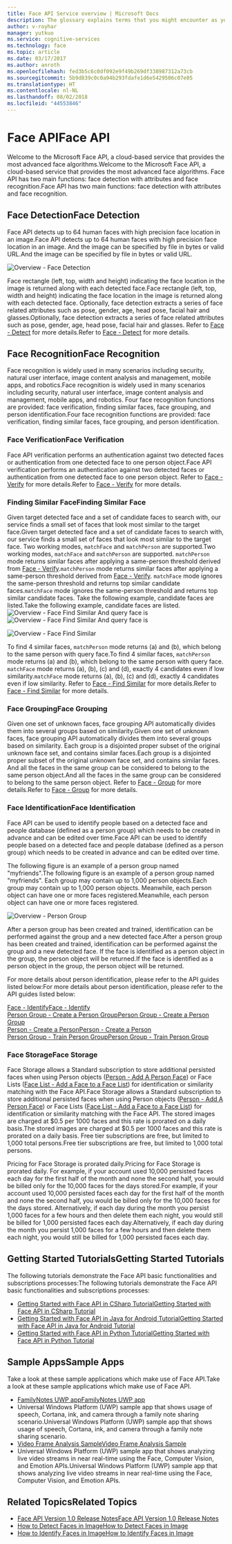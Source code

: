```yaml
---
title: Face API Service overview | Microsoft Docs
description: The glossary explains terms that you might encounter as you work with the Face API Service.
author: v-royhar
manager: yutkuo
ms.service: cognitive-services
ms.technology: face
ms.topic: article
ms.date: 03/17/2017
ms.author: anroth
ms.openlocfilehash: fed3b5c6c0df092e9f49b269df338987312a73cb
ms.sourcegitcommit: 5b9d839c0c0a94b293fdafe1d6e5429506c07e05
ms.translationtype: HT
ms.contentlocale: nl-NL
ms.lasthandoff: 08/02/2018
ms.locfileid: "44553846"
---
```

# <a name="face-api"></a><span data-ttu-id="a2bcc-103">Face API</span><span class="sxs-lookup"><span data-stu-id="a2bcc-103">Face API</span></span>

<span data-ttu-id="a2bcc-104">Welcome to the Microsoft Face API, a cloud-based service that provides the most advanced face algorithms.</span><span class="sxs-lookup"><span data-stu-id="a2bcc-104">Welcome to the Microsoft Face API, a cloud-based service that provides the most advanced face algorithms.</span></span> <span data-ttu-id="a2bcc-105">Face API has two main functions: face detection with attributes and face recognition.</span><span class="sxs-lookup"><span data-stu-id="a2bcc-105">Face API has two main functions: face detection with attributes and face recognition.</span></span>

## <a name="face-detection"></a><span data-ttu-id="a2bcc-106">Face Detection</span><span class="sxs-lookup"><span data-stu-id="a2bcc-106">Face Detection</span></span>

<span data-ttu-id="a2bcc-107">Face API detects up to 64 human faces with high precision face location in an image.</span><span class="sxs-lookup"><span data-stu-id="a2bcc-107">Face API detects up to 64 human faces with high precision face location in an image.</span></span> <span data-ttu-id="a2bcc-108">And the image can be specified by file in bytes or valid URL.</span><span class="sxs-lookup"><span data-stu-id="a2bcc-108">And the image can be specified by file in bytes or valid URL.</span></span>

![Overview - Face Detection](https://docstestmedia1.blob.core.windows.net/azure-media/articles/cognitive-services/Face/Images/Face.detection.jpg)

<span data-ttu-id="a2bcc-110">Face rectangle (left, top, width and height) indicating the face location in the image is returned along with each detected face.</span><span class="sxs-lookup"><span data-stu-id="a2bcc-110">Face rectangle (left, top, width and height) indicating the face location in the image is returned along with each detected face.</span></span> <span data-ttu-id="a2bcc-111">Optionally, face detection extracts a series of face related attributes such as pose, gender, age, head pose, facial hair and glasses.</span><span class="sxs-lookup"><span data-stu-id="a2bcc-111">Optionally, face detection extracts a series of face related attributes such as pose, gender, age, head pose, facial hair and glasses.</span></span> <span data-ttu-id="a2bcc-112">Refer to [Face - Detect](https://westus.dev.cognitive.microsoft.com/docs/services/563879b61984550e40cbbe8d/operations/563879b61984550f30395236) for more details.</span><span class="sxs-lookup"><span data-stu-id="a2bcc-112">Refer to [Face - Detect](https://westus.dev.cognitive.microsoft.com/docs/services/563879b61984550e40cbbe8d/operations/563879b61984550f30395236) for more details.</span></span>

## <a name="face-recognition"></a><span data-ttu-id="a2bcc-113">Face Recognition</span><span class="sxs-lookup"><span data-stu-id="a2bcc-113">Face Recognition</span></span>

<span data-ttu-id="a2bcc-114">Face recognition is widely used in many scenarios including security, natural user interface, image content analysis and management, mobile apps, and robotics.</span><span class="sxs-lookup"><span data-stu-id="a2bcc-114">Face recognition is widely used in many scenarios including security, natural user interface, image content analysis and management, mobile apps, and robotics.</span></span> <span data-ttu-id="a2bcc-115">Four face recognition functions are provided: face verification, finding similar faces, face grouping, and person identification.</span><span class="sxs-lookup"><span data-stu-id="a2bcc-115">Four face recognition functions are provided: face verification, finding similar faces, face grouping, and person identification.</span></span>


### <a name="face-verification"></a><span data-ttu-id="a2bcc-116">Face Verification</span><span class="sxs-lookup"><span data-stu-id="a2bcc-116">Face Verification</span></span>

<span data-ttu-id="a2bcc-117">Face API verification performs an authentication against two detected faces or authentication from one detected face to one person object.</span><span class="sxs-lookup"><span data-stu-id="a2bcc-117">Face API verification performs an authentication against two detected faces or authentication from one detected face to one person object.</span></span> <span data-ttu-id="a2bcc-118">Refer to [Face - Verify](https://westus.dev.cognitive.microsoft.com/docs/services/563879b61984550e40cbbe8d/operations/563879b61984550f3039523a) for more details.</span><span class="sxs-lookup"><span data-stu-id="a2bcc-118">Refer to [Face - Verify](https://westus.dev.cognitive.microsoft.com/docs/services/563879b61984550e40cbbe8d/operations/563879b61984550f3039523a) for more details.</span></span>

### <a name="finding-similar-face"></a><span data-ttu-id="a2bcc-119">Finding Similar Face</span><span class="sxs-lookup"><span data-stu-id="a2bcc-119">Finding Similar Face</span></span>

<span data-ttu-id="a2bcc-120">Given target detected face and a set of candidate faces to search with, our service finds a small set of faces that look most similar to the target face.</span><span class="sxs-lookup"><span data-stu-id="a2bcc-120">Given target detected face and a set of candidate faces to search with, our service finds a small set of faces that look most similar to the target face.</span></span> <span data-ttu-id="a2bcc-121">Two working modes, `matchFace` and `matchPerson` are supported.</span><span class="sxs-lookup"><span data-stu-id="a2bcc-121">Two working modes, `matchFace` and `matchPerson` are supported.</span></span> <span data-ttu-id="a2bcc-122">`matchPerson` mode returns similar faces after applying a same-person threshold derived from [Face - Verify](https://westus.dev.cognitive.microsoft.com/docs/services/563879b61984550e40cbbe8d/operations/563879b61984550f3039523a).</span><span class="sxs-lookup"><span data-stu-id="a2bcc-122">`matchPerson` mode returns similar faces after applying a same-person threshold derived from [Face - Verify](https://westus.dev.cognitive.microsoft.com/docs/services/563879b61984550e40cbbe8d/operations/563879b61984550f3039523a).</span></span> <span data-ttu-id="a2bcc-123">`matchFace` mode ignores the same-person threshold and returns top similar candidate faces.</span><span class="sxs-lookup"><span data-stu-id="a2bcc-123">`matchFace` mode ignores the same-person threshold and returns top similar candidate faces.</span></span> <span data-ttu-id="a2bcc-124">Take the following example, candidate faces are listed.</span><span class="sxs-lookup"><span data-stu-id="a2bcc-124">Take the following example, candidate faces are listed.</span></span>      
<span data-ttu-id="a2bcc-125">![Overview - Face Find Similar](https://docstestmedia1.blob.core.windows.net/azure-media/articles/cognitive-services/Face/Images/FaceFindSimilar.Candidates.jpg) And query face is</span><span class="sxs-lookup"><span data-stu-id="a2bcc-125">![Overview - Face Find Similar](https://docstestmedia1.blob.core.windows.net/azure-media/articles/cognitive-services/Face/Images/FaceFindSimilar.Candidates.jpg) And query face is</span></span>

![Overview - Face Find Similar](https://docstestmedia1.blob.core.windows.net/azure-media/articles/cognitive-services/Face/Images/FaceFindSimilar.QueryFace.jpg)

<span data-ttu-id="a2bcc-127">To find 4 similar faces, `matchPerson` mode returns (a) and (b), which belong to the same person with query face.</span><span class="sxs-lookup"><span data-stu-id="a2bcc-127">To find 4 similar faces, `matchPerson` mode returns (a) and (b), which belong to the same person with query face.</span></span> <span data-ttu-id="a2bcc-128">`matchFace` mode returns (a), (b), (c) and (d), exactly 4 candidates even if low similarity.</span><span class="sxs-lookup"><span data-stu-id="a2bcc-128">`matchFace` mode returns (a), (b), (c) and (d), exactly 4 candidates even if low similarity.</span></span> <span data-ttu-id="a2bcc-129">Refer to [Face - Find Similar](https://westus.dev.cognitive.microsoft.com/docs/services/563879b61984550e40cbbe8d/operations/563879b61984550f30395237) for more details.</span><span class="sxs-lookup"><span data-stu-id="a2bcc-129">Refer to [Face - Find Similar](https://westus.dev.cognitive.microsoft.com/docs/services/563879b61984550e40cbbe8d/operations/563879b61984550f30395237) for more details.</span></span>

### <a name="face-grouping"></a><span data-ttu-id="a2bcc-130">Face Grouping</span><span class="sxs-lookup"><span data-stu-id="a2bcc-130">Face Grouping</span></span>

<span data-ttu-id="a2bcc-131">Given one set of unknown faces, face grouping API automatically divides them into several groups based on similarity.</span><span class="sxs-lookup"><span data-stu-id="a2bcc-131">Given one set of unknown faces, face grouping API automatically divides them into several groups based on similarity.</span></span> <span data-ttu-id="a2bcc-132">Each group is a disjointed proper subset of the original unknown face set, and contains similar faces.</span><span class="sxs-lookup"><span data-stu-id="a2bcc-132">Each group is a disjointed proper subset of the original unknown face set, and contains similar faces.</span></span> <span data-ttu-id="a2bcc-133">And all the faces in the same group can be considered to belong to the same person object.</span><span class="sxs-lookup"><span data-stu-id="a2bcc-133">And all the faces in the same group can be considered to belong to the same person object.</span></span> <span data-ttu-id="a2bcc-134">Refer to [Face - Group](https://westus.dev.cognitive.microsoft.com/docs/services/563879b61984550e40cbbe8d/operations/563879b61984550f30395238) for more details.</span><span class="sxs-lookup"><span data-stu-id="a2bcc-134">Refer to [Face - Group](https://westus.dev.cognitive.microsoft.com/docs/services/563879b61984550e40cbbe8d/operations/563879b61984550f30395238) for more details.</span></span>

### <a name="face-identification"></a><span data-ttu-id="a2bcc-135">Face Identification</span><span class="sxs-lookup"><span data-stu-id="a2bcc-135">Face Identification</span></span>

<span data-ttu-id="a2bcc-136">Face API can be used to identify people based on a detected face and people database (defined as a person group) which needs to be created in advance and can be edited over time.</span><span class="sxs-lookup"><span data-stu-id="a2bcc-136">Face API can be used to identify people based on a detected face and people database (defined as a person group) which needs to be created in advance and can be edited over time.</span></span>

<span data-ttu-id="a2bcc-137">The following figure is an example of a person group named "myfriends".</span><span class="sxs-lookup"><span data-stu-id="a2bcc-137">The following figure is an example of a person group named "myfriends".</span></span> <span data-ttu-id="a2bcc-138">Each group may contain up to 1,000 person objects.</span><span class="sxs-lookup"><span data-stu-id="a2bcc-138">Each group may contain up to 1,000 person objects.</span></span> <span data-ttu-id="a2bcc-139">Meanwhile, each person object can have one or more faces registered.</span><span class="sxs-lookup"><span data-stu-id="a2bcc-139">Meanwhile, each person object can have one or more faces registered.</span></span>

![Overview - Person Group](https://docstestmedia1.blob.core.windows.net/azure-media/articles/cognitive-services/Face/Images/person.group.clare.jpg)

<span data-ttu-id="a2bcc-141">After a person group has been created and trained, identification can be performed against the group and a new detected face.</span><span class="sxs-lookup"><span data-stu-id="a2bcc-141">After a person group has been created and trained, identification can be performed against the group and a new detected face.</span></span> <span data-ttu-id="a2bcc-142">If the face is identified as a person object in the group, the person object will be returned.</span><span class="sxs-lookup"><span data-stu-id="a2bcc-142">If the face is identified as a person object in the group, the person object will be returned.</span></span>

<span data-ttu-id="a2bcc-143">For more details about person identification, please refer to the API guides listed below:</span><span class="sxs-lookup"><span data-stu-id="a2bcc-143">For more details about person identification, please refer to the API guides listed below:</span></span>

[<span data-ttu-id="a2bcc-144">Face - Identify</span><span class="sxs-lookup"><span data-stu-id="a2bcc-144">Face - Identify</span></span>](https://westus.dev.cognitive.microsoft.com/docs/services/563879b61984550e40cbbe8d/operations/563879b61984550f30395239)  
[<span data-ttu-id="a2bcc-145">Person Group - Create a Person Group</span><span class="sxs-lookup"><span data-stu-id="a2bcc-145">Person Group - Create a Person Group</span></span>](https://westus.dev.cognitive.microsoft.com/docs/services/563879b61984550e40cbbe8d/operations/563879b61984550f30395244)  
[<span data-ttu-id="a2bcc-146">Person - Create a Person</span><span class="sxs-lookup"><span data-stu-id="a2bcc-146">Person - Create a Person</span></span>](https://westus.dev.cognitive.microsoft.com/docs/services/563879b61984550e40cbbe8d/operations/563879b61984550f3039523c)  
[<span data-ttu-id="a2bcc-147">Person Group - Train Person Group</span><span class="sxs-lookup"><span data-stu-id="a2bcc-147">Person Group - Train Person Group</span></span>](https://westus.dev.cognitive.microsoft.com/docs/services/563879b61984550e40cbbe8d/operations/563879b61984550f30395249)

### <a name="face-storage"></a><span data-ttu-id="a2bcc-148">Face Storage</span><span class="sxs-lookup"><span data-stu-id="a2bcc-148">Face Storage</span></span>
<span data-ttu-id="a2bcc-149">Face Storage allows a Standard subscription to store additional persisted faces when using Person objects ([Person - Add A Person Face](https://westus.dev.cognitive.microsoft.com/docs/services/563879b61984550e40cbbe8d/operations/563879b61984550f3039523b)) or Face Lists ([Face List - Add a Face to a Face List](https://westus.dev.cognitive.microsoft.com/docs/services/563879b61984550e40cbbe8d/operations/563879b61984550f30395250)) for identification or similarity matching with the Face API.</span><span class="sxs-lookup"><span data-stu-id="a2bcc-149">Face Storage allows a Standard subscription to store additional persisted faces when using Person objects ([Person - Add A Person Face](https://westus.dev.cognitive.microsoft.com/docs/services/563879b61984550e40cbbe8d/operations/563879b61984550f3039523b)) or Face Lists ([Face List - Add a Face to a Face List](https://westus.dev.cognitive.microsoft.com/docs/services/563879b61984550e40cbbe8d/operations/563879b61984550f30395250)) for identification or similarity matching with the Face API.</span></span> <span data-ttu-id="a2bcc-150">The stored images are charged at $0.5 per 1000 faces and this rate is prorated on a daily basis.</span><span class="sxs-lookup"><span data-stu-id="a2bcc-150">The stored images are charged at $0.5 per 1000 faces and this rate is prorated on a daily basis.</span></span> <span data-ttu-id="a2bcc-151">Free tier subscriptions are free, but limited to 1,000 total persons.</span><span class="sxs-lookup"><span data-stu-id="a2bcc-151">Free tier subscriptions are free, but limited to 1,000 total persons.</span></span>

<span data-ttu-id="a2bcc-152">Pricing for Face Storage is prorated daily.</span><span class="sxs-lookup"><span data-stu-id="a2bcc-152">Pricing for Face Storage is prorated daily.</span></span> <span data-ttu-id="a2bcc-153">For example, if your account used 10,000 persisted faces each day for the first half of the month and none the second half, you would be billed only for the 10,000 faces for the days stored.</span><span class="sxs-lookup"><span data-stu-id="a2bcc-153">For example, if your account used 10,000 persisted faces each day for the first half of the month and none the second half, you would be billed only for the 10,000 faces for the days stored.</span></span> <span data-ttu-id="a2bcc-154">Alternatively, if each day during the month you persist 1,000 faces for a few hours and then delete them each night, you would still be billed for 1,000 persisted faces each day.</span><span class="sxs-lookup"><span data-stu-id="a2bcc-154">Alternatively, if each day during the month you persist 1,000 faces for a few hours and then delete them each night, you would still be billed for 1,000 persisted faces each day.</span></span>

## <a name="getting-started-tutorials"></a><span data-ttu-id="a2bcc-155">Getting Started Tutorials</span><span class="sxs-lookup"><span data-stu-id="a2bcc-155">Getting Started Tutorials</span></span>
<span data-ttu-id="a2bcc-156">The following tutorials demonstrate the Face API basic functionalities and subscriptions processes:</span><span class="sxs-lookup"><span data-stu-id="a2bcc-156">The following tutorials demonstrate the Face API basic functionalities and subscriptions processes:</span></span>
- [<span data-ttu-id="a2bcc-157">Getting Started with Face API in CSharp Tutorial</span><span class="sxs-lookup"><span data-stu-id="a2bcc-157">Getting Started with Face API in CSharp Tutorial</span></span>](Tutorials/FaceAPIinCSharpTutorial.md)
- [<span data-ttu-id="a2bcc-158">Getting Started with Face API in Java for Android Tutorial</span><span class="sxs-lookup"><span data-stu-id="a2bcc-158">Getting Started with Face API in Java for Android Tutorial</span></span>](Tutorials/FaceAPIinJavaForAndroidTutorial.md)
- [<span data-ttu-id="a2bcc-159">Getting Started with Face API in Python Tutorial</span><span class="sxs-lookup"><span data-stu-id="a2bcc-159">Getting Started with Face API in Python Tutorial</span></span>](Tutorials/FaceAPIinPythonTutorial.md)

## <a name="sample-apps"></a><span data-ttu-id="a2bcc-160">Sample Apps</span><span class="sxs-lookup"><span data-stu-id="a2bcc-160">Sample Apps</span></span>
<span data-ttu-id="a2bcc-161">Take a look at these sample applications which make use of Face API.</span><span class="sxs-lookup"><span data-stu-id="a2bcc-161">Take a look at these sample applications which make use of Face API.</span></span>
- [<span data-ttu-id="a2bcc-162">FamilyNotes UWP app</span><span class="sxs-lookup"><span data-stu-id="a2bcc-162">FamilyNotes UWP app</span></span>](https://github.com/Microsoft/Windows-appsample-familynotes)
 - <span data-ttu-id="a2bcc-163">Universal Windows Platform (UWP) sample app that shows usage of speech, Cortana, ink, and camera through a family note sharing scenario.</span><span class="sxs-lookup"><span data-stu-id="a2bcc-163">Universal Windows Platform (UWP) sample app that shows usage of speech, Cortana, ink, and camera through a family note sharing scenario.</span></span>
- [<span data-ttu-id="a2bcc-164">Video Frame Analysis Sample</span><span class="sxs-lookup"><span data-stu-id="a2bcc-164">Video Frame Analysis Sample</span></span>](https://github.com/microsoft/cognitive-samples-videoframeanalysis)
 - <span data-ttu-id="a2bcc-165">Universal Windows Platform (UWP) sample app that shows analyzing live video streams in near real-time using the Face, Computer Vision, and Emotion APIs.</span><span class="sxs-lookup"><span data-stu-id="a2bcc-165">Universal Windows Platform (UWP) sample app that shows analyzing live video streams in near real-time using the Face, Computer Vision, and Emotion APIs.</span></span>

## <a name="related-topics"></a><span data-ttu-id="a2bcc-166">Related Topics</span><span class="sxs-lookup"><span data-stu-id="a2bcc-166">Related Topics</span></span>
- [<span data-ttu-id="a2bcc-167">Face API Version 1.0 Release Notes</span><span class="sxs-lookup"><span data-stu-id="a2bcc-167">Face API Version 1.0 Release Notes</span></span>](ReleaseNotes.md)
- [<span data-ttu-id="a2bcc-168">How to Detect Faces in Image</span><span class="sxs-lookup"><span data-stu-id="a2bcc-168">How to Detect Faces in Image</span></span>](Face-API-How-to-Topics/HowtoDetectFacesinImage.md)
- [<span data-ttu-id="a2bcc-169">How to Identify Faces in Image</span><span class="sxs-lookup"><span data-stu-id="a2bcc-169">How to Identify Faces in Image</span></span>](Face-API-How-to-Topics/HowtoIdentifyFacesinImage.md)




